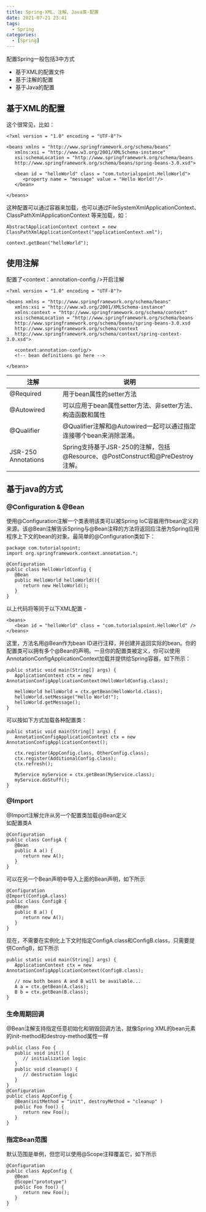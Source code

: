 ```yaml
---
title: Spring-XML、注解、Java类-配置
date: 2021-07-21 23:41
tags: 
  - Spring
categories:
  - [Spring]
---
```


配置Spring一般包括3中方式
- 基于XML的配置文件
- 基于注解的配置
- 基于Java的配置


## 基于XML的配置

这个很常见，比如：
```
<?xml version = "1.0" encoding = "UTF-8"?>

<beans xmlns = "http://www.springframework.org/schema/beans"
   xmlns:xsi = "http://www.w3.org/2001/XMLSchema-instance"
   xsi:schemaLocation = "http://www.springframework.org/schema/beans
   http://www.springframework.org/schema/beans/spring-beans-3.0.xsd">

   <bean id = "helloWorld" class = "com.tutorialspoint.HelloWorld">
      <property name = "message" value = "Hello World!"/>
   </bean>

</beans>
```

这种配置可以通过容器来加载，也可以通过FileSystemXmlApplicationContext、ClassPathXmlApplicationContext 等来加载，如：
```
AbstractApplicationContext context = new ClassPathXmlApplicationContext("applicationContext.xml");
        
context.getBean("helloWorld");
```
## 使用注解
配置了<context：annotation-config />开启注解
```
<?xml version = "1.0" encoding = "UTF-8"?>

<beans xmlns = "http://www.springframework.org/schema/beans"
   xmlns:xsi = "http://www.w3.org/2001/XMLSchema-instance"
   xmlns:context = "http://www.springframework.org/schema/context"
   xsi:schemaLocation = "http://www.springframework.org/schema/beans
   http://www.springframework.org/schema/beans/spring-beans-3.0.xsd
   http://www.springframework.org/schema/context
   http://www.springframework.org/schema/context/spring-context-3.0.xsd">

   <context:annotation-config/>
   <!-- bean definitions go here -->

</beans>
```

注解 | 说明
---|---
@Required | 用于bean属性的setter方法
@Autowired | 可以应用于bean属性setter方法、非setter方法、构造函数和属性
@Qualifier | @Qualifier注解和@Autowired一起可以通过指定连接哪个bean来消除混淆。
JSR-250 Annotations | Spring支持基于JSR-250的注解，包括@Resource、@PostConstruct和@PreDestroy注解。




## 基于java的方式

### @Configuration & @Bean

使用@Configuration注解一个类表明该类可以被Spring IoC容器用作bean定义的来源。该@Bean注解告诉Spring与@Bean注释的方法将返回应注册为Spring应用程序上下文的bean的对象。最简单的@Configuration类如下：
```
package com.tutorialspoint;
import org.springframework.context.annotation.*;

@Configuration
public class HelloWorldConfig {
   @Bean 
   public HelloWorld helloWorld(){
      return new HelloWorld();
   }
}
```
以上代码将等同于以下XML配置 -
```
<beans>
   <bean id = "helloWorld" class = "com.tutorialspoint.HelloWorld" />
</beans>
```

这里，方法名用@Bean作为bean ID进行注释，并创建并返回实际的bean。你的配置类可以拥有多个@Bean的声明。一旦你的配置类被定义，你可以使用AnnotationConfigApplicationContext加载并提供给Spring容器，如下所示：
```
public static void main(String[] args) {
   ApplicationContext ctx = new AnnotationConfigApplicationContext(HelloWorldConfig.class);
   
   HelloWorld helloWorld = ctx.getBean(HelloWorld.class);
   helloWorld.setMessage("Hello World!");
   helloWorld.getMessage();
}
```
可以按如下方式加载各种配置类：
```
public static void main(String[] args) {
   AnnotationConfigApplicationContext ctx = new AnnotationConfigApplicationContext();

   ctx.register(AppConfig.class, OtherConfig.class);
   ctx.register(AdditionalConfig.class);
   ctx.refresh();

   MyService myService = ctx.getBean(MyService.class);
   myService.doStuff();
}
```

### @Import
@Import注解允许从另一个配置类加载@Bean定义  
如配置类A
```
@Configuration
public class ConfigA {
   @Bean
   public A a() {
      return new A(); 
   }
}
```
可以在另一个Bean声明中导入上面的Bean声明，如下所示
```
@Configuration
@Import(ConfigA.class)
public class ConfigB {
   @Bean
   public B a() {
      return new A(); 
   }
}
```
现在，不需要在实例化上下文时指定ConfigA.class和ConfigB.class，只需要提供ConfigB，如下所示
```
public static void main(String[] args) {
   ApplicationContext ctx = new AnnotationConfigApplicationContext(ConfigB.class);
   
   // now both beans A and B will be available...
   A a = ctx.getBean(A.class);
   B b = ctx.getBean(B.class);
}

```

### 生命周期回调
@Bean注解支持指定任意初始化和销毁回调方法，就像Spring XML的bean元素的init-method和destroy-method属性一样
```
public class Foo {
   public void init() {
      // initialization logic
   }
   public void cleanup() {
      // destruction logic
   }
}
@Configuration
public class AppConfig {
   @Bean(initMethod = "init", destroyMethod = "cleanup" )
   public Foo foo() {
      return new Foo();
   }
}
```

### 指定Bean范围
默认范围是单例，但您可以使用@Scope注释覆盖它，如下所示
```
@Configuration
public class AppConfig {
   @Bean
   @Scope("prototype")
   public Foo foo() {
      return new Foo();
   }
}
```
